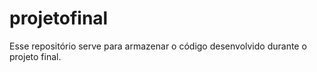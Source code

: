 # projetofinal
Esse repositório serve para armazenar o código desenvolvido durante o projeto final.
